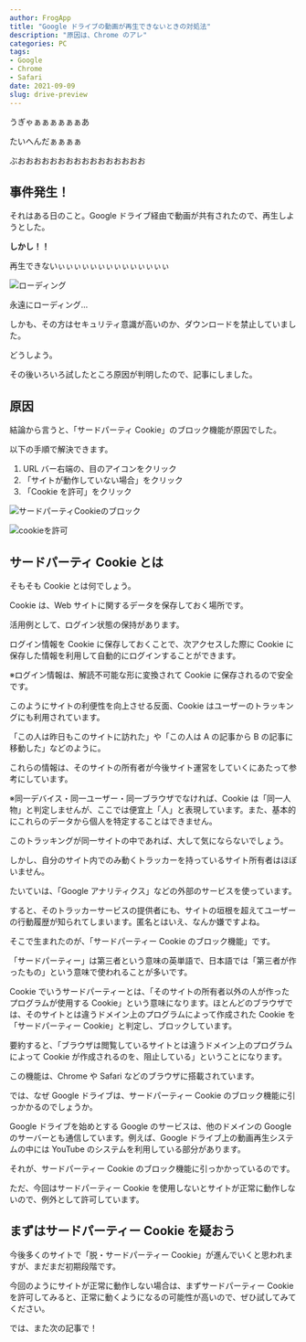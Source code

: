 ```yaml
---
author: FrogApp
title: "Google ドライブの動画が再生できないときの対処法"
description: "原因は、Chrome のアレ"
categories: PC
tags:
- Google
- Chrome
- Safari
date: 2021-09-09
slug: drive-preview
---
```



うぎゃぁぁぁぁぁぁあ

たいへんだぁぁぁぁ

ぶおおおおおおおおおおおおおおおお

## 事件発生！

それはある日のこと。Google ドライブ経由で動画が共有されたので、再生しようとした。

**しかし！！**

再生できないぃぃぃぃぃぃぃぃぃぃぃぃぃぃ

![ローディング](https://user-images.githubusercontent.com/75155258/132655066-b2fa2534-e9da-4d97-954b-fa12dfcc5133.png)

永遠にローディング...

しかも、その方はセキュリティ意識が高いのか、ダウンロードを禁止していました。

どうしよう。

その後いろいろ試したところ原因が判明したので、記事にしました。

## 原因

結論から言うと、「サードパーティ Cookie」のブロック機能が原因でした。

以下の手順で解決できます。

1. URL バー右端の、目のアイコンをクリック
2. 「サイトが動作していない場合」をクリック
3. 「Cookie を許可」をクリック

![サードパーティCookieのブロック](https://user-images.githubusercontent.com/75155258/132655587-c7f39545-efc6-46e9-ac44-c5d33ce3a64a.png)

![cookieを許可](https://user-images.githubusercontent.com/75155258/132656296-20c2d78f-995d-49bb-ac73-f97290017faf.png)

## サードパーティ Cookie とは

そもそも Cookie とは何でしょう。

Cookie は、Web サイトに関するデータを保存しておく場所です。

活用例として、ログイン状態の保持があります。

ログイン情報を Cookie に保存しておくことで、次アクセスした際に Cookie に保存した情報を利用して自動的にログインすることができます。

※ログイン情報は、解読不可能な形に変換されて Cookie に保存されるので安全です。

このようにサイトの利便性を向上させる反面、Cookie はユーザーのトラッキングにも利用されています。

「この人は昨日もこのサイトに訪れた」や「この人は A の記事から B の記事に移動した」などのように。

これらの情報は、そのサイトの所有者が今後サイト運営をしていくにあたって参考にしています。

※同一デバイス・同一ユーザー・同一ブラウザでなければ、Cookie は「同一人物」と判定しませんが、ここでは便宜上「人」と表現しています。また、基本的にこれらのデータから個人を特定することはできません。

このトラッキングが同一サイトの中であれば、大して気にならないでしょう。

しかし、自分のサイト内でのみ動くトラッカーを持っているサイト所有者はほぼいません。

たいていは、「Google アナリティクス」などの外部のサービスを使っています。

すると、そのトラッカーサービスの提供者にも、サイトの垣根を超えてユーザーの行動履歴が知られてしまいます。匿名とはいえ、なんか嫌ですよね。

そこで生まれたのが、「サードパーティー Cookie のブロック機能」です。

「サードパーティー」は第三者という意味の英単語で、日本語では「第三者が作ったもの」という意味で使われることが多いです。

Cookie でいうサードパーティーとは、「そのサイトの所有者以外の人が作ったプログラムが使用する Cookie」という意味になります。ほとんどのブラウザでは、そのサイトとは違うドメイン上のプログラムによって作成された Cookie を「サードパーティー Cookie」と判定し、ブロックしています。

要約すると、「ブラウザは閲覧しているサイトとは違うドメイン上のプログラムによって Cookie が作成されるのを、阻止している」ということになります。

この機能は、Chrome や Safari などのブラウザに搭載されています。

では、なぜ Google ドライブは、サードパーティー Cookie のブロック機能に引っかかるのでしょうか。

Google ドライブを始めとする Google のサービスは、他のドメインの Google のサーバーとも通信しています。例えば、Google ドライブ上の動画再生システムの中には YouTube のシステムを利用している部分があります。

それが、サードパーティー Cookie のブロック機能に引っかかっているのです。

ただ、今回はサードパーティー Cookie を使用しないとサイトが正常に動作しないので、例外として許可しています。

## まずはサードパーティー Cookie を疑おう

今後多くのサイトで「脱・サードパーティー Cookie」が進んでいくと思われますが、まだまだ初期段階です。

今回のようにサイトが正常に動作しない場合は、まずサードパーティー Cookie を許可してみると、正常に動くようになるの可能性が高いので、ぜひ試してみてください。

では、また次の記事で！
